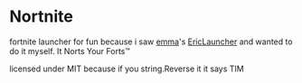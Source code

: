 # Nortnite

fortnite launcher for fun because i saw [emma](https://github.com/InvoxiPlayGames)'s [EricLauncher](https://github.com/InvoxiPlayGames/EricLauncher) and wanted to do it myself. It Norts Your Forts™

licensed under MIT because if you string.Reverse it it says TIM
